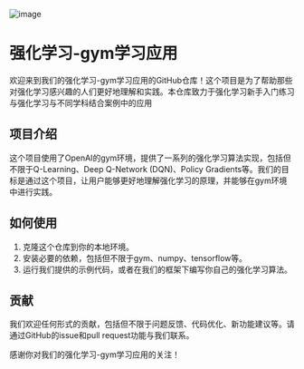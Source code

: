 ![image](https://github.com/qianyouliang/RL-gym/assets/64001056/41609ca6-0f2a-41ab-95f6-e470d4389f01)


# 强化学习-gym学习应用

欢迎来到我们的强化学习-gym学习应用的GitHub仓库！这个项目是为了帮助那些对强化学习感兴趣的人们更好地理解和实践。本仓库致力于强化学习新手入门练习与强化学习与不同学科结合案例中的应用

## 项目介绍

这个项目使用了OpenAI的gym环境，提供了一系列的强化学习算法实现，包括但不限于Q-Learning、Deep Q-Network (DQN)、Policy Gradients等。我们的目标是通过这个项目，让用户能够更好地理解强化学习的原理，并能够在gym环境中进行实践。

## 如何使用

1. 克隆这个仓库到你的本地环境。
2. 安装必要的依赖，包括但不限于gym、numpy、tensorflow等。
3. 运行我们提供的示例代码，或者在我们的框架下编写你自己的强化学习算法。

## 贡献

我们欢迎任何形式的贡献，包括但不限于问题反馈、代码优化、新功能建议等。请通过GitHub的issue和pull request功能与我们联系。

感谢你对我们的强化学习-gym学习应用的关注！
